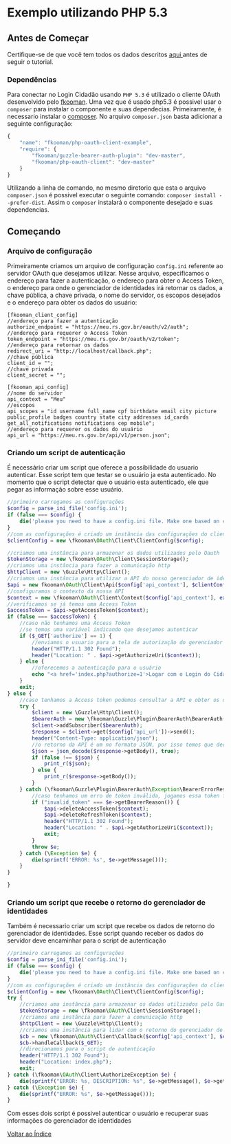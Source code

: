# Exemplo utilizando PHP 5.3

## Antes de Começar

Certifique-se de que você tem todos os dados descritos [ aqui ](integration.md#basic_info) antes de seguir o tutorial.

### Dependências

Para conectar no Login Cidadão usando `PHP 5.3` é utilizado o cliente OAuth desenvolvido pelo [fkooman](https://github.com/fkooman/php-oauth-client). Uma vez que é usado php5.3 é possivel usar o `composer` para instalar o componente e suas dependecias. Primeiramente, é necessario instalar o [composer](https://getcomposer.org/).
No arquivo `composer.json` basta adicionar a seguinte configuração:

``` js
{
    "name": "fkooman/php-oauth-client-example", 
    "require": {
        "fkooman/guzzle-bearer-auth-plugin": "dev-master", 
        "fkooman/php-oauth-client": "dev-master"
    }
}
```

Utilizando a linha de comando, no mesmo diretorio que esta o arquivo `composer.json` é possivel executar o seguinte comando: `composer install --prefer-dist`. Assim o `composer` instalará o componente desejado e suas dependencias.

## Começando

### Arquivo de configuração

Primeiramente criamos um arquivo de configuração `config.ini` referente ao servidor OAuth que desejamos utilizar. Nesse arquivo, especificamos o endereço para fazer a autenticação, o endereço para obter o Access Token, o endereço para onde o gerenciador de identidades irá retornar os dados, a chave pública, a chave privada, o nome do servidor, os escopos desejados e o endereço para obter os dados do usuário:

```
[fkooman_client_config]
//endereço para fazer a autenticação
authorize_endpoint = "https://meu.rs.gov.br/oauth/v2/auth";
//endereço para requerer o Access Token
token_endpoint = "https://meu.rs.gov.br/oauth/v2/token";
//endereço para retornar os dados
redirect_uri = "http://localhost/callback.php";
//chave pública
client_id = "";
//chave privada
client_secret = "";

[fkooman_api_config]
//nome do servidor
api_context = "Meu"
//escopos
api_scopes = "id username full_name cpf birthdate email city picture public_profile badges country state city addresses id_cards get_all_notifications notifications cep mobile";
//endereço para requerer os dados do usuário
api_url = "https://meu.rs.gov.br/api/v1/person.json";
```

### Criando um script de autenticação

É necessário criar um script que oferece a possibilidade do usuario autenticar. Esse script tem que testar se o usuário ja esta autenticado. No momento que o script detectar que o usuário esta autenticado, ele que pegar as informação sobre esse usuário.
 
``` php
//primeiro carregamos as configurações
$config = parse_ini_file('config.ini');
if (false === $config) {
    die('please you need to have a config.ini file. Make one based on config.ini.dist');
}
//com as configurações é criado um instância das configurações do cliente
$clientConfig = new \fkooman\OAuth\Client\ClientConfig($config);

//criamos uma instância para armazenar os dados utilizados pelo Oauth
$tokenStorage = new \fkooman\OAuth\Client\SessionStorage();
//criamos uma instância para fazer a comunicação http
$httpClient = new \Guzzle\Http\Client();
//criamos uma instância para utilizar a API do nosso gerenciador de identidades 
$api = new fkooman\OAuth\Client\Api($config['api_context'], $clientConfig, $tokenStorage, $httpClient);
//configuramos o contexto da nossa API
$context = new \fkooman\OAuth\Client\Context($config['api_context'], explode(" ", $config['api_scopes']));
//verificamos se já temos uma Access Token
$accessToken = $api->getAccessToken($context);
if (false === $accessToken) {
	//caso não tenhamos uma Access Token
	//se temos uma variável indicando que desejamos autenticar
    if ($_GET['authorize'] == 1) {        
    	//enviamos o usuario para a tela de autorização do gerenciador de identidades    
        header("HTTP/1.1 302 Found");
        header("Location: " . $api->getAuthorizeUri($context));
    } else {
    	//oferecemos a autenticação para o usuário
        echo "<a href='index.php?authorize=1'>Logar com o Login do Cidadao</a>";
    }
    exit;
} else {
	//caso tenhamos a Access token podemos consultar a API e obter os dados dele
    try {
        $client = new \Guzzle\Http\Client();
        $bearerAuth = new \fkooman\Guzzle\Plugin\BearerAuth\BearerAuth($accessToken->getAccessToken());
        $client->addSubscriber($bearerAuth);
        $response = $client->get($config['api_url'])->send();
        header("Content-Type: application/json");
        //o retorno da API é um no formato JSON, por isso temos que decodifica-la
        $json = json_decode($response->getBody(), true);
        if (false !== $json) {
            print_r($json);
        } else {
            print_r($response->getBody());
        }
    } catch (\fkooman\Guzzle\Plugin\BearerAuth\Exception\BearerErrorResponseException $e) {
    	//caso tenhamos um erro de token inválida, jogamos essa token fora, tentamos autenticar novamente
        if ("invalid_token" === $e->getBearerReason()) {            
            $api->deleteAccessToken($context);
            $api->deleteRefreshToken($context);            
            header("HTTP/1.1 302 Found");
            header("Location: " . $api->getAuthorizeUri($context));
            exit;
        }
        throw $e;
    } catch (\Exception $e) {
        die(sprintf('ERROR: %s', $e->getMessage()));
    }    
}

}
```

### Criando um script que recebe o retorno do gerenciador de identidades

Também é necessario criar um script que recebe os dados de retorno do gerenciador de identidades. Esse script quando receber os dados do servidor deve encaminhar para o script de autenticação

```php
//primeiro carregamos as configurações
$config = parse_ini_file('config.ini');
if (false === $config) {
    die('please you need to have a config.ini file. Make one based on config.ini.dist');
}
//com as configurações é criado um instância das configurações do cliente
$clientConfig = new \fkooman\OAuth\Client\ClientConfig($config);
try {
	//criamos uma instância para armazenar os dados utilizados pelo Oauth
    $tokenStorage = new \fkooman\OAuth\Client\SessionStorage();
    //criamos uma instância para fazer a comunicação http
    $httpClient = new \Guzzle\Http\Client();
    //criamos uma instância para lidar com o retorno do gerenciador de identidades
    $cb = new \fkooman\OAuth\Client\Callback($config['api_context'], $clientConfig, $tokenStorage, $httpClient);    
    $cb->handleCallback($_GET);
    //direcionamos para o script de autenticação
    header("HTTP/1.1 302 Found");
    header("Location: index.php");
    exit;
} catch (\fkooman\OAuth\Client\AuthorizeException $e) {
    die(sprintf("ERROR: %s, DESCRIPTION: %s", $e->getMessage(), $e->getDescription()));
} catch (\Exception $e) {
    die(sprintf("ERROR: %s", $e->getMessage()));
}
```

Com esses dois script é possivel autenticar o usuário e recuperar suas informações do gerenciador de identidades

[ Voltar ao Índice ](index.md)

